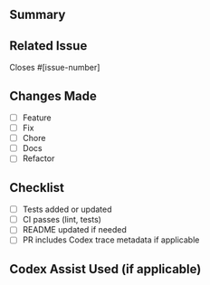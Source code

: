 


## Summary

<!-- What does this PR do? What problem does it solve? -->

## Related Issue

Closes #[issue-number]

## Changes Made

- [ ] Feature
- [ ] Fix
- [ ] Chore
- [ ] Docs
- [ ] Refactor

## Checklist

- [ ] Tests added or updated
- [ ] CI passes (lint, tests)
- [ ] README updated if needed
- [ ] PR includes Codex trace metadata if applicable

## Codex Assist Used (if applicable)

<!-- 
Prompt: "<Paste Codex/GPT prompt here>"
Model: "GPT-4 Code Interpreter"
Reviewed: ✅
-->